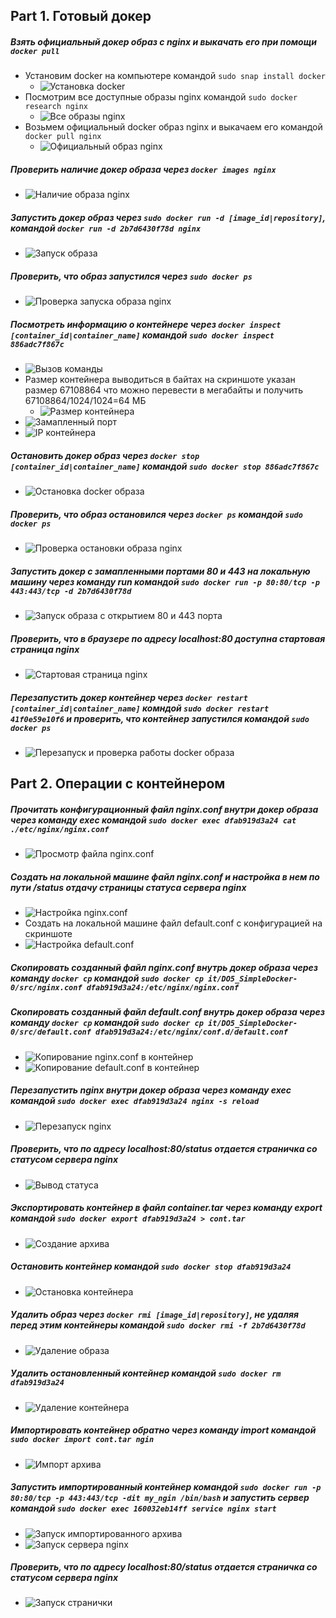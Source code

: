 ## Part 1. Готовый докер
##### Взять официальный докер образ с **nginx** и выкачать его при помощи `docker pull`
- Установим docker на компьютере командой `sudo snap install docker`
    - ![Установка docker](./screenshots/Part_1_1.png "Установка docker")
- Посмотрим все доступные образы nginx командой `sudo docker research nginx`
    - ![Все образы nginx](./screenshots/Part_1_2.png "Все доступные образы nginx")
- Возьмем официальный docker образ nginx и выкачаем его командой `docker pull nginx`
    - ![Официальный образ nginx](./screenshots/Part_1_3.png "Установка образа nginx")
##### Проверить наличие докер образа через `docker images nginx`
- ![Наличие образа nginx](./screenshots/Part_1_4.png "Наличие образа nginx")
##### Запустить докер образ через `sudo docker run -d [image_id|repository]`, командой `docker run -d 2b7d6430f78d nginx`
- ![Запуск образа](./screenshots/Part_1_5.png "Запуск образа nginx")
##### Проверить, что образ запустился через `sudo docker ps`
- ![Проверка запуска образа nginx](./screenshots/Part_1_6.png "Проверка процесса docker nginx")
##### Посмотреть информацию о контейнере через `docker inspect [container_id|container_name]` командой `sudo docker inspect 886adc7f867c`
- ![Вызов команды](./screenshots/Part_1_7.png "Вызов информации об образе")
- Размер контейнера выводиться в байтах на скриншоте указан размер 67108864 что можно перевести в мегабайты и получить 67108864/1024/1024=64 МБ 
    - ![Размер контейнера](./screenshots/Part_1_8.png "Размер контейнера")
- ![Замапленный порт](./screenshots/Part_1_9.png "Замапленные порты")
- ![IP контейнера](./screenshots/Part_1_10.png "IP контейнера")
##### Остановить докер образ через `docker stop [container_id|container_name]` командой `sudo docker stop 886adc7f867c`
- ![Остановка docker образа](./screenshots/Part_1_11.png "Остановка docker образа")
##### Проверить, что образ остановился через `docker ps` командой `sudo docker ps`
- ![Проверка остановки образа nginx](./screenshots/Part_1_12.png "Проверка процесса docker nginx")
##### Запустить докер с замапленными портами 80 и 443 на локальную машину через команду *run* командой `sudo docker run -p 80:80/tcp -p 443:443/tcp -d 2b7d6430f78d`
- ![Запуск образа с открытием 80 и 443 порта](./screenshots/Part_1_13.png "Запуск образа с открытием 80 и 443 порта")
##### Проверить, что в браузере по адресу *localhost:80* доступна стартовая страница **nginx**
- ![Стартовая страница nginx](./screenshots/Part_1_14.png "стартовая траница nginx")
##### Перезапустить докер контейнер через `docker restart [container_id|container_name]` комндой `sudo docker restart 41f0e59e10f6` и проверить, что контейнер запустился командой `sudo docker ps`
- ![Перезапуск и проверка работы docker образа](./screenshots/Part_1_15.png "Перезапуск и проверка работы docker образа")

## Part 2. Операции с контейнером
##### Прочитать конфигурационный файл *nginx.conf* внутри докер образа через команду *exec* командой `sudo docker exec dfab919d3a24 cat ./etc/nginx/nginx.conf`
- ![Просмотр файла nginx.conf](./screenshots/Part_2_1.png "Просмотр файла nginx.conf")
##### Создать на локальной машине файл *nginx.conf* и настройка в нем по пути */status* отдачу страницы статуса сервера **nginx**
- ![Настройка nginx.conf](./screenshots/Part_2_2.png "Настройка nginx.conf")
- Cоздать на локальной машине файл default.conf c конфигурацией на скриншоте
- ![Настройка default.conf](./screenshots/Part_2_3.png "Настройка default.conf")
##### Скопировать созданный файл *nginx.conf* внутрь докер образа через команду `docker cp` командой `sudo docker cp it/DO5_SimpleDocker-0/src/nginx.conf dfab919d3a24:/etc/nginx/nginx.conf`
##### Скопировать созданный файл *default.conf* внутрь докер образа через команду `docker cp` командой `sudo docker cp it/DO5_SimpleDocker-0/src/default.conf dfab919d3a24:/etc/nginx/conf.d/default.conf`
- ![Копирование nginx.conf в контейнер](./screenshots/Part_2_4.png "Копирование nginx.conf в контейнер и просмотр его содержимого")
- ![Копирование default.conf в контейнер](./screenshots/Part_2_5.png "Копирование default.conf в контейнер и просмотр его содержимого")
##### Перезапустить **nginx** внутри докер образа через команду *exec* командой `sudo docker exec dfab919d3a24 nginx -s reload`
- ![Перезапуск nginx](./screenshots/Part_2_6.png "Перезапуск nginx")
##### Проверить, что по адресу *localhost:80/status* отдается страничка со статусом сервера **nginx**
- ![Вывод статуса](./screenshots/Part_2_7.png "Вывод статуса сервера")
##### Экспортировать контейнер в файл *container.tar* через команду *export* командой `sudo docker export dfab919d3a24 > cont.tar`
- ![Создание архива](./screenshots/Part_2_8.png "Cоздание архива")
##### Остановить контейнер командой `sudo docker stop dfab919d3a24`
- ![Остановка контейнера](./screenshots/Part_2_9.png "Остановка контейнера")
##### Удалить образ через `docker rmi [image_id|repository]`, не удаляя перед этим контейнеры командой `sudo docker rmi -f 2b7d6430f78d`
- ![Удаление образа](./screenshots/Part_2_10.png "Удаление образа")
##### Удалить остановленный контейнер командой `sudo docker rm dfab919d3a24`
- ![Удаление контейнера](./screenshots/Part_2_11.png "Удаление контейнера")
##### Импортировать контейнер обратно через команду *import* командой `sudo docker import cont.tar ngin`
- ![Импорт архива](./screenshots/Part_2_12.png "Импорт контейнера")
##### Запустить импортированный контейнер командой `sudo docker run -p 80:80/tcp -p 443:443/tcp -dit my_ngin /bin/bash` и запустить сервер командой `sudo docker exec 160032eb14ff service nginx start`
- ![Запуск импортированного архива](./screenshots/Part_2_13.png "Запуск")
- ![Запуск сервера nginx](./screenshots/Part_2_14.png "Запуск сервера nginx")
##### Проверить, что по адресу *localhost:80/status* отдается страничка со статусом сервера **nginx**
- ![Запуск странички](./screenshots/Part_2_15.png "Запуск странички")
